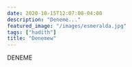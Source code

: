 ```yaml
---
date: 2020-10-15T12:07:08-04:00
description: "Deneme..."
featured_image: "/images/esmeralda.jpg"
tags: ["hadith"]
title: "Denemew"
---
```


DENEME


[^Ref1]: Hayatus Sahabe
[^Ref2]: Ayet ile ilgili kaynak

